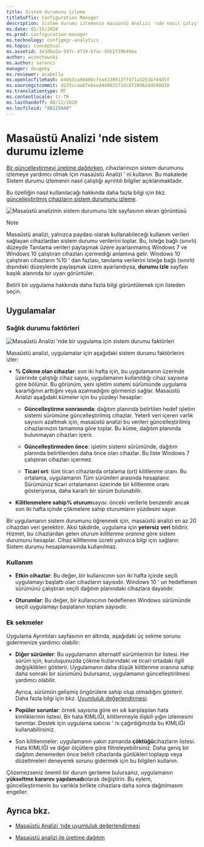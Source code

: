 ```yaml
---
title: Sistem durumunu izleme
titleSuffix: Configuration Manager
description: Sistem durumu izlemenin masaüstü Analizi 'nde nasıl çalıştığı hakkında bilgi edinin.
ms.date: 01/16/2020
ms.prod: configuration-manager
ms.technology: configmgr-analytics
ms.topic: conceptual
ms.assetid: 343dbe2a-597c-4719-b7ac-45b1f39b49ee
author: aczechowski
ms.author: aaroncz
manager: dougeby
ms.reviewer: acabello
ms.openlocfilehash: b4663ca5640bcfea4338912ff471a3253b744d5f
ms.sourcegitcommit: d225ccaa67ebee444002571dc8f289624db80d10
ms.translationtype: MT
ms.contentlocale: tr-TR
ms.lasthandoff: 08/12/2020
ms.locfileid: "88125840"
---
```

# <a name="health-status-monitoring-in-desktop-analytics"></a>Masaüstü Analizi 'nde sistem durumu izleme

[Bir güncelleştirmeyi üretime dağıtırken](deploy-prod.md), cihazlarınızın sistem durumunu izlemeye yardımcı olmak Için masaüstü Analizi ' ni kullanın. Bu makalede Sistem durumu izlemenin nasıl çalıştığı ayrıntılı bilgiler açıklanmaktadır.

Bu özelliğin nasıl kullanılacağı hakkında daha fazla bilgi için bkz. [güncelleştirilmiş cihazların sistem durumunu izleme](deploy-prod.md#bkmk_monitor).

![Masaüstü analizinin sistem durumunu Izle sayfasının ekran görüntüsü](media/monitor-health.png)

> [!NOTE]  
> Masaüstü analizi, yalnızca paydası olarak kullanabileceği kullanım verileri sağlayan cihazlardan sistem durumu verilerini toplar. Bu, Isteğe bağlı (sınırlı) düzeyde Tanılama verileri paylaşmak üzere ayarlanmamış Windows 7 ve Windows 10 çalıştıran cihazları içermediği anlamına gelir. Windows 10 çalıştıran cihazların %10 ' dan fazlası, tanılama verilerini Isteğe bağlı (sınırlı) dışındaki düzeylerde paylaşmak üzere ayarlandıysa, **durumu izle** sayfası başlık alanında bir uyarı görüntüler.  

Belirli bir uygulama hakkında daha fazla bilgi görüntülemek için listeden seçin.

## <a name="apps"></a>Uygulamalar

### <a name="health-status-factors"></a>Sağlık durumu faktörleri

![Masaüstü Analizi 'nde bir uygulama için sistem durumu faktörleri](media/monitor-health-status-factors.png)

Masaüstü analizi, uygulamalar için aşağıdaki sistem durumu faktörlerini izler:

- **% Çökme olan cihazlar**: son iki hafta için, bu uygulamanın üzerinde üzerinde çalıştığı cihaz sayısı, uygulamanın kullanıldığı cihaz sayısına göre bölünür. Bu görünüm, yeni işletim sistemi sürümünde uygulama kararlığının arttığını veya azalmadığını görmenizi sağlar. Masaüstü Analizi aşağıdaki kümeler için bu yüzdeyi hesaplar:  

  - **Güncelleştirme sonrasında**: dağıtım planında belirtilen hedef işletim sistemi sürümüne güncelleştirilmiş cihazlar. Yeterli veri içeren varlık sayısını azaltmak için, masaüstü analizi bu verileri güncelleştirilmiş cihazlarınızın tamamına göre toplar. Bu küme, dağıtım planında bulunmayan cihazları içerir.  

  - **Güncelleştirmeden önce**: işletim sistemi sürümünde, dağıtım planında belirtilenden daha önce olan cihazlar. Bu liste Windows 7 çalıştıran cihazları içermez.  

  - **Ticari ort**: tüm ticari cihazlarda ortalama (ort) kilitlenme oranı. Bu ortalama, uygulamanın *Tüm* sürümleri arasında hesaplanır. Sürümünüz ticari ortalamanın üzerinde bir kilitlenme oranı gösteriyorsa, daha kararlı bir sürüm bulunabilir.  

- **Kilitlenmelere sahip% oturum**sayısı: önceki verilerle benzerdir ancak son iki hafta içinde çökmelere sahip oturumların yüzdesini sayar.  

Bir uygulamanın sistem durumunu öğrenmek için, masaüstü analizi en az 20 cihazdan veri gerektirir. Aksi takdirde, uygulama için **yetersiz veri** bildirir. Hizmet, bu cihazlardan gelen *oturum kilitlenme oranına* göre sistem durumunu hesaplar. Cihaz kilitlenme ücreti yalnızca bilgi için sağlanır. Sistem durumu hesaplamasında kullanılmaz.

### <a name="usage"></a>Kullanım

<!-- 5533890 -->

- **Etkin cihazlar**: Bu değer, bir kullanıcının son iki hafta içinde seçili uygulamayı başlattı olan cihazların sayısıdır. Windows 10 ' un hedeflenen sürümünü çalıştıran seçili dağıtım planındaki cihazlara dayalıdır.

- **Oturumlar**: Bu değer, bir kullanıcının hedeflenen Windows sürümünde seçili uygulamayı başlatanın toplam sayısıdır.

### <a name="additional-tabs"></a>Ek sekmeler

Uygulama Ayrıntıları sayfasının en altında, aşağıdaki üç sekme sorunu gidermenize yardımcı olabilir:

- **Diğer sürümler**: Bu uygulamanın alternatif sürümlerinin bir listesi. Her sürüm için, kuruluşunuzda çökme hızlarındaki ve ticari ortadaki ilgili değişiklikleri gösterir. Uygulamanın daha düşük kilitlenme oranına sahip daha sonraki bir sürümünü bulursanız, uygulamanın güncelleştirilmesi yardımcı olabilir.  

    Ayrıca, sürümün gelişmiş öngörülere sahip olup olmadığını gösterir. Daha fazla bilgi için bkz. [Uyumluluk değerlendirmesi](compat-assessment.md).  

- **Popüler sorunlar**: örnek sayısına göre en sık karşılaşılan hata kimliklerinin listesi. Bir hata KIMLIĞI, kilitlenmeyle ilişkili yığın izlemesini tanımlar. Destek için uygulama satıcısı ' nı çağırdığınızda bu KIMLIĞI kullanabilirsiniz.  

- Son kilitlenmeler: uygulamanın yakın zamanda **çöktüğü**cihazların listesi. Hata KIMLIĞI ve diğer ölçütlere göre filtreleyebilirsiniz. Daha geniş bir dağıtım denemeden önce belirli cihazlarda günlükleri toplayıp veya düzeltmeleri deneyerek sorunu gidermek için bu bilgileri kullanın.  

Çözemezseniz önemli bir durum gerileme bulursanız, uygulamanın **yükseltme kararını** **yapılamadı**olarak değiştirin. Bu eylem, güncelleştirmenin bu varlıkla birlikte cihazlara daha sonra dağıtılmasını engeller.

## <a name="see-also"></a>Ayrıca bkz.

- [Masaüstü Analizi 'nde uyumluluk değerlendirmesi](compat-assessment.md)  

- [Masaüstü analizi ile üretime dağıtım](deploy-prod.md)  
